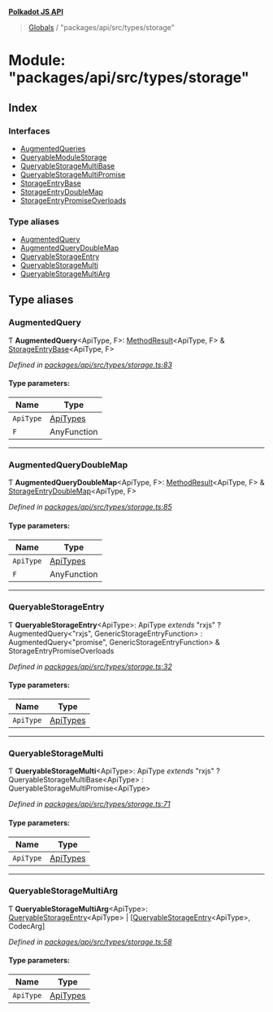 **[Polkadot JS API](../README.md)**

> [Globals](../globals.md) / "packages/api/src/types/storage"

# Module: "packages/api/src/types/storage"

## Index

### Interfaces

* [AugmentedQueries](../interfaces/_packages_api_src_types_storage_.augmentedqueries.md)
* [QueryableModuleStorage](../interfaces/_packages_api_src_types_storage_.queryablemodulestorage.md)
* [QueryableStorageMultiBase](../interfaces/_packages_api_src_types_storage_.queryablestoragemultibase.md)
* [QueryableStorageMultiPromise](../interfaces/_packages_api_src_types_storage_.queryablestoragemultipromise.md)
* [StorageEntryBase](../interfaces/_packages_api_src_types_storage_.storageentrybase.md)
* [StorageEntryDoubleMap](../interfaces/_packages_api_src_types_storage_.storageentrydoublemap.md)
* [StorageEntryPromiseOverloads](../interfaces/_packages_api_src_types_storage_.storageentrypromiseoverloads.md)

### Type aliases

* [AugmentedQuery](_packages_api_src_types_storage_.md#augmentedquery)
* [AugmentedQueryDoubleMap](_packages_api_src_types_storage_.md#augmentedquerydoublemap)
* [QueryableStorageEntry](_packages_api_src_types_storage_.md#queryablestorageentry)
* [QueryableStorageMulti](_packages_api_src_types_storage_.md#queryablestoragemulti)
* [QueryableStorageMultiArg](_packages_api_src_types_storage_.md#queryablestoragemultiarg)

## Type aliases

### AugmentedQuery

Ƭ  **AugmentedQuery**\<ApiType, F>: [MethodResult](_packages_api_src_types_base_.md#methodresult)\<ApiType, F> & [StorageEntryBase](../interfaces/_packages_api_src_types_storage_.storageentrybase.md)\<ApiType, F>

*Defined in [packages/api/src/types/storage.ts:83](https://github.com/polkadot-js/api/blob/acb565d46/packages/api/src/types/storage.ts#L83)*

#### Type parameters:

Name | Type |
------ | ------ |
`ApiType` | [ApiTypes](_packages_api_src_types_base_.md#apitypes) |
`F` | AnyFunction |

___

### AugmentedQueryDoubleMap

Ƭ  **AugmentedQueryDoubleMap**\<ApiType, F>: [MethodResult](_packages_api_src_types_base_.md#methodresult)\<ApiType, F> & [StorageEntryDoubleMap](../interfaces/_packages_api_src_types_storage_.storageentrydoublemap.md)\<ApiType, F>

*Defined in [packages/api/src/types/storage.ts:85](https://github.com/polkadot-js/api/blob/acb565d46/packages/api/src/types/storage.ts#L85)*

#### Type parameters:

Name | Type |
------ | ------ |
`ApiType` | [ApiTypes](_packages_api_src_types_base_.md#apitypes) |
`F` | AnyFunction |

___

### QueryableStorageEntry

Ƭ  **QueryableStorageEntry**\<ApiType>: ApiType *extends* \"rxjs\" ? AugmentedQuery\<\"rxjs\", GenericStorageEntryFunction> : AugmentedQuery\<\"promise\", GenericStorageEntryFunction> & StorageEntryPromiseOverloads

*Defined in [packages/api/src/types/storage.ts:32](https://github.com/polkadot-js/api/blob/acb565d46/packages/api/src/types/storage.ts#L32)*

#### Type parameters:

Name | Type |
------ | ------ |
`ApiType` | [ApiTypes](_packages_api_src_types_base_.md#apitypes) |

___

### QueryableStorageMulti

Ƭ  **QueryableStorageMulti**\<ApiType>: ApiType *extends* \"rxjs\" ? QueryableStorageMultiBase\<ApiType> : QueryableStorageMultiPromise\<ApiType>

*Defined in [packages/api/src/types/storage.ts:71](https://github.com/polkadot-js/api/blob/acb565d46/packages/api/src/types/storage.ts#L71)*

#### Type parameters:

Name | Type |
------ | ------ |
`ApiType` | [ApiTypes](_packages_api_src_types_base_.md#apitypes) |

___

### QueryableStorageMultiArg

Ƭ  **QueryableStorageMultiArg**\<ApiType>: [QueryableStorageEntry](_packages_api_src_types_storage_.md#queryablestorageentry)\<ApiType> \| [[QueryableStorageEntry](_packages_api_src_types_storage_.md#queryablestorageentry)\<ApiType>, CodecArg]

*Defined in [packages/api/src/types/storage.ts:58](https://github.com/polkadot-js/api/blob/acb565d46/packages/api/src/types/storage.ts#L58)*

#### Type parameters:

Name | Type |
------ | ------ |
`ApiType` | [ApiTypes](_packages_api_src_types_base_.md#apitypes) |

